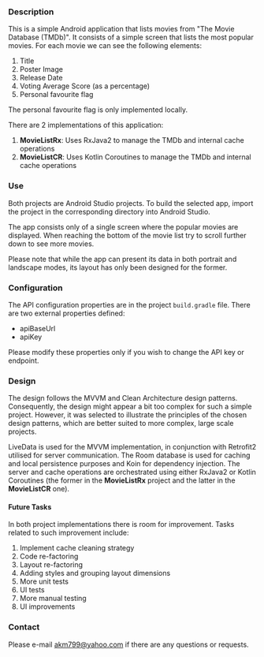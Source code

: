 ### Description

This is a simple Android application that lists movies from "The Movie Database (TMDb)". It consists
of a simple screen that lists the most popular movies. For each movie we can see the following elements:

1. Title
2. Poster Image
3. Release Date
4. Voting Average Score (as a percentage)
5. Personal favourite flag

The personal favourite flag is only implemented locally.

There are 2 implementations of this application:

1. **MovieListRx**: Uses RxJava2 to manage the TMDb and internal cache operations
2. **MovieListCR**: Uses Kotlin Coroutines to manage the TMDb and internal cache operations

### Use

Both projects are Android Studio projects. To build the selected app, import the project in the corresponding directory into Android Studio.

The app consists only of a single screen where the popular movies are displayed.
When reaching the bottom of the movie list try to scroll further down to see more movies.

Please note that while the app can present its data in both portrait and landscape modes,
its layout has only been designed for the former.

### Configuration

The API configuration properties are in the project `build.gradle` file. There are two external properties defined:

- apiBaseUrl
- apiKey

Please modify these properties only if you wish to change the API key or endpoint.

### Design

The design follows the MVVM and Clean Architecture design patterns. Consequently,
the design might appear a bit too complex for such a simple project. However, it
was selected to illustrate the principles of the chosen design patterns,
which are better suited to more complex, large scale projects.

LiveData is used for the MVVM implementation, in conjunction with Retrofit2
utilised for server communication. The Room database is used for caching
and local persistence purposes and Koin for dependency injection. The server and
cache operations are orchestrated using either RxJava2 or Kotlin Coroutines (the
former in the **MovieListRx** project and the latter in the **MovieListCR** one).

#### Future Tasks

In both project implementations there is room for improvement. Tasks related to such
improvement include:

1. Implement cache cleaning strategy
2. Code re-factoring
3. Layout re-factoring
4. Adding styles and grouping layout dimensions
5. More unit tests
6. UI tests
7. More manual testing
8. UI improvements 

### Contact

Please e-mail <akm799@yahoo.com> if there are any questions or requests.


